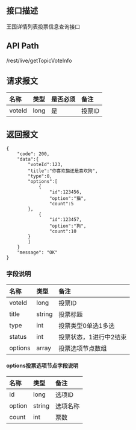 ## 接口描述
王国详情列表投票信息查询接口

## API Path
/rest/live/getTopicVoteInfo

## 请求报文
|名称|类型|是否必须|备注|
|:-|:-|:-|:-|
|voteId|long|是|投票ID|

## 返回报文
	{
		"code": 200,
		"data":{
			"voteId":123,
    		"title":"你喜欢猫还是喜欢狗",
    		"type":0,
    		"options":[
         		{
             		"id":123456,
             		"option":"猫",
             		"count":5
           	},
            	{
             		"id":123457,
             		"option":"狗",
             		"count":10
           	}
         	]
		}
		"message": "OK"
	}

### 字段说明
|名称|类型|备注|
|:-|:-|:-|
|voteId|long|投票ID|
|title|string|投票标题|
|type|int|投票类型0单选1多选|
|status|int|投票状态，1进行中2结束|
|options|array|投票选项节点数组|

#### options投票选项节点字段说明
|名称|类型|备注|
|:-|:-|:-|
|id|long|选项ID|
|option|string|选项名称|
|count|int|票数|

